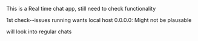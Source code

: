 This is a Real time chat app, still need to check functionality 


1st check--issues running wants local host 0.0.0.0: Might not be plausable

will look into regular chats

